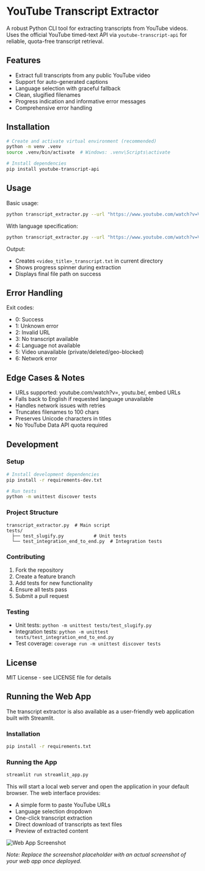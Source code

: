 # YouTube Transcript Extractor

A robust Python CLI tool for extracting transcripts from YouTube videos. Uses the official YouTube timed-text API via `youtube-transcript-api` for reliable, quota-free transcript retrieval.

## Features

- Extract full transcripts from any public YouTube video
- Support for auto-generated captions
- Language selection with graceful fallback
- Clean, slugified filenames
- Progress indication and informative error messages
- Comprehensive error handling

## Installation

```bash
# Create and activate virtual environment (recommended)
python -m venv .venv
source .venv/bin/activate  # Windows: .venv\Scripts\activate

# Install dependencies
pip install youtube-transcript-api
```

## Usage

Basic usage:

```bash
python transcript_extractor.py --url "https://www.youtube.com/watch?v=VIDEO_ID"
```

With language specification:

```bash
python transcript_extractor.py --url "https://www.youtube.com/watch?v=VIDEO_ID" --lang en
```

Output:

- Creates `<video_title>_transcript.txt` in current directory
- Shows progress spinner during extraction
- Displays final file path on success

## Error Handling

Exit codes:

- 0: Success
- 1: Unknown error
- 2: Invalid URL
- 3: No transcript available
- 4: Language not available
- 5: Video unavailable (private/deleted/geo-blocked)
- 6: Network error

## Edge Cases & Notes

- URLs supported: youtube.com/watch?v=, youtu.be/, embed URLs
- Falls back to English if requested language unavailable
- Handles network issues with retries
- Truncates filenames to 100 chars
- Preserves Unicode characters in titles
- No YouTube Data API quota required

## Development

### Setup

```bash
# Install development dependencies
pip install -r requirements-dev.txt

# Run tests
python -m unittest discover tests
```

### Project Structure

```
transcript_extractor.py  # Main script
tests/
  ├── test_slugify.py           # Unit tests
  └── test_integration_end_to_end.py  # Integration tests
```

### Contributing

1. Fork the repository
2. Create a feature branch
3. Add tests for new functionality
4. Ensure all tests pass
5. Submit a pull request

### Testing

- Unit tests: `python -m unittest tests/test_slugify.py`
- Integration tests: `python -m unittest tests/test_integration_end_to_end.py`
- Test coverage: `coverage run -m unittest discover tests`

## License

MIT License - see LICENSE file for details

## Running the Web App

The transcript extractor is also available as a user-friendly web application built with Streamlit.

### Installation

```bash
pip install -r requirements.txt
```

### Running the App

```bash
streamlit run streamlit_app.py
```

This will start a local web server and open the application in your default browser. The web interface provides:

- A simple form to paste YouTube URLs
- Language selection dropdown
- One-click transcript extraction
- Direct download of transcripts as text files
- Preview of extracted content

![Web App Screenshot](screenshots/web_app.png)

_Note: Replace the screenshot placeholder with an actual screenshot of your web app once deployed._
